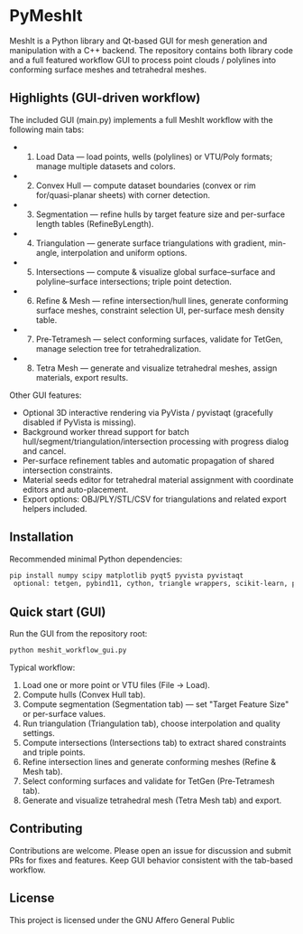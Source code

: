 # PyMeshIt

MeshIt is a Python library and Qt-based GUI for mesh generation and manipulation with a C++ backend. The repository contains both library code and a full featured workflow GUI to process point clouds / polylines into conforming surface meshes and tetrahedral meshes.

## Highlights (GUI-driven workflow)

The included GUI (main.py) implements a full MeshIt workflow with the following main tabs:

- 1. Load Data — load points, wells (polylines) or VTU/Poly formats; manage multiple datasets and colors.
- 2. Convex Hull — compute dataset boundaries (convex or rim for/quasi-planar sheets) with corner detection.
- 3. Segmentation — refine hulls by target feature size and per-surface length tables (RefineByLength).
- 4. Triangulation — generate surface triangulations with gradient, min-angle, interpolation and uniform options.
- 5. Intersections — compute & visualize global surface–surface and polyline–surface intersections; triple point detection.
- 6. Refine & Mesh — refine intersection/hull lines, generate conforming surface meshes, constraint selection UI, per-surface mesh density table.
- 7. Pre‑Tetramesh — select conforming surfaces, validate for TetGen, manage selection tree for tetrahedralization.
- 8. Tetra Mesh — generate and visualize tetrahedral meshes, assign materials, export results.

Other GUI features:
- Optional 3D interactive rendering via PyVista / pyvistaqt (gracefully disabled if PyVista is missing).
- Background worker thread support for batch hull/segment/triangulation/intersection processing with progress dialog and cancel.
- Per-surface refinement tables and automatic propagation of shared intersection constraints.
- Material seeds editor for tetrahedral material assignment with coordinate editors and auto-placement.
- Export options: OBJ/PLY/STL/CSV for triangulations and related export helpers included.

## Installation

Recommended minimal Python dependencies:

```bash
pip install numpy scipy matplotlib pyqt5 pyvista pyvistaqt
 optional: tetgen, pybind11, cython, triangle wrappers, scikit-learn, pandas
```



## Quick start (GUI)

Run the GUI from the repository root:

```bash
python meshit_workflow_gui.py
```

Typical workflow:
1. Load one or more point or VTU files (File → Load).
2. Compute hulls (Convex Hull tab).
3. Compute segmentation (Segmentation tab) — set "Target Feature Size" or per-surface values.
4. Run triangulation (Triangulation tab), choose interpolation and quality settings.
5. Compute intersections (Intersections tab) to extract shared constraints and triple points.
6. Refine intersection lines and generate conforming meshes (Refine & Mesh tab).
7. Select conforming surfaces and validate for TetGen (Pre‑Tetramesh tab).
8. Generate and visualize tetrahedral mesh (Tetra Mesh tab) and export.

## Contributing

Contributions are welcome. Please open an issue for discussion and submit PRs for fixes and features. Keep GUI behavior consistent with the tab-based workflow.

## License

This project is licensed under the GNU Affero General Public